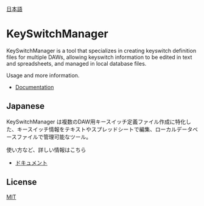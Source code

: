 [日本語](README.ja.md)

# KeySwitchManager

KeySwitchManager is a tool that specializes in creating keyswitch definition files for multiple DAWs, allowing keyswitch information to be edited in text and spreadsheets, and managed in local database files.

Usage and more information.

- [Documentation](https://keyswitchmanager.readthedocs.io/)



## Japanese

KeySwitchManager は複数のDAW用キースイッチ定義ファイル作成に特化した、キースイッチ情報をテキストやスプレッドシートで編集、ローカルデータベースファイルで管理可能なツール。

使い方など、詳しい情報はこちら

- [ドキュメント](https://ja-keyswitchmanager.readthedocs.io/)



## License

[MIT](LICENSE)
